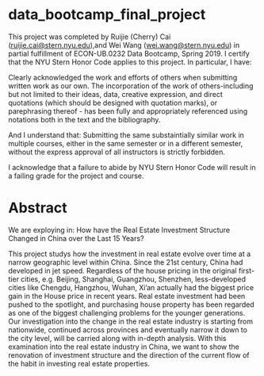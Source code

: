 # data_bootcamp_final_project

This project was completed by Ruijie (Cherry) Cai (ruijie.cai@stern.nyu.edu),and Wei Wang (wei.wang@stern.nyu.edu) in partial fulfillment of ECON-UB.0232 Data Bootcamp, Spring 2019. I certify that the NYU Stern Honor Code applies to this project. In particular, I have: 

Clearly acknowledged the work and efforts of others when submitting written work as our own. The incorporation of the work of others-including but not limited to their ideas, data, creative expression, and direct quotations (which should be designed with quotation marks), or parephrasing thereof - has been fully and appropriately referenced using notations both in the text and the bibliography.

And I understand that:
Submitting the same substaintially similar work in multiple courses, either in the same semester or in a different semester, without the express approval of all instructors is strictly forbidden.
 
I acknowledge that a failure to abide by NYU Stern Honor Code will result in a failing grade for the project and course.
 
# Abstract
We are exploying in: How have the Real Estate Investment Structure Changed in China over the Last 15 Years?

This project studys how the investment in real estate evolve over time at a narrow geographic level within China. Since the 21st century, China had developed in jet speed. Regardless of the house pricing in the original first-tier cities, e.g. Beijing, Shanghai, Guangzhou, Shenzhen, less-developed cities like Chengdu, Hangzhou, Wuhan, Xi’an actually had the biggest price gain in the House price in recent years. Real estate investment had been pushed to the spotlight, and purchasing house property has been regarded as one of the biggest challenging problems for the younger generations. Our investigation into the change in the real estate industry is starting from nationwide, continued across provinces and eventually narrow it down to the city level, will be carried along with in-depth analysis. With this examination into the real estate industry in China, we want to show the renovation of investment structure and the direction of the current flow of the habit in investing real estate properties.

